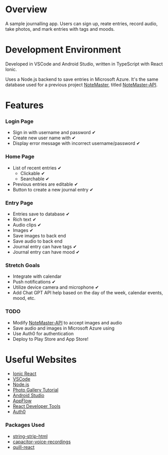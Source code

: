 # Overview
A sample journalling app. Users can sign up, reate entries, record audio, take photos, and mark entries with tags and moods.

# Development Environment
Developed in VSCode and Android Studio, written in TypeScript with React Ionic.

Uses a Node.js backend to save entries in Microsoft Azure. It's the same database used for a previous project [NoteMaster](https://github.com/trdecker/NoteMaster), titled [NoteMaster-API](https://github.com/trdecker/NoteMasterAPI).

# Features

### Login Page
* Sign in with username and password ✔
* Create new user name with ✔
* Display error message with incorrect username/password ✔
### Home Page
* List of recent entries ✔
  - Clickable ✔
  - Searchable ✔
* Previous entries are editable ✔
* Button to create a new journal entry ✔
### Entry Page
* Entries save to database ✔
* Rich text ✔
* Audio clips ✔
* Images ✔
* Save images to back end
* Save audio to back end
* Journal entry can have tags ✔
* Journal entry can have mood ✔
### Stretch Goals
* Integrate with calendar
* Push notifications ✔
* Utilize device camera and microphone ✔
* Add Chat GPT API help based on the day of the week, calendar events, mood, etc.
### TODO
* Modify [NoteMaster-API](https://github.com/trdecker/NoteMasterAPI) to accept images and audio
* Save audio and images in Microsoft Azure using
* Use Auth0 for authentication
* Deploy to Play Store and App Store!

# Useful Websites
* [Ionic React](https://ionicframework.com/docs/react)
* [VSCode](https://code.visualstudio.com/)
* [Node.js](https://nodejs.org/en/)
* [Photo Gallery Tutorial](https://github.com/trdecker/tutorial-photo-gallery-react)
* [Android Studio](https://developer.android.com/studio/install)
* [AppFlow](https://ionic.io/docs/appflow/)
* [React Developer Tools](https://react.dev/learn/react-developer-tools)
* [Auth0](https://auth0.com/)

### Packages Used
* [string-strip-html](https://www.npmjs.com/package/string-strip-html)
* [capacitor-voice-recordings](https://www.npmjs.com/package/capacitor-voice-recorder)
* [quill-react](https://www.npmjs.com/package/react-quill)
